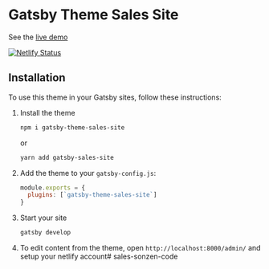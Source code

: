 # Gatsby Theme Sales Site

See the [live demo](https://gatsby-theme-sales-site.netlify.com/)

[![Netlify Status](https://api.netlify.com/api/v1/badges/92636c0c-5e5f-4ea6-b762-a3261beca3f9/deploy-status)](https://app.netlify.com/sites/gatsby-theme-sales-site/deploys)

## Installation

To use this theme in your Gatsby sites, follow these instructions:

1.  Install the theme
    ```sh
    npm i gatsby-theme-sales-site
    ```

    or

    ```sh
    yarn add gatsby-sales-site
    
2.  Add the theme to your `gatsby-config.js`:
    ```js
    module.exports = {
      plugins: [`gatsby-theme-sales-site`]
    }
    ```
    
3.  Start your site
    ```sh
    gatsby develop
    ```

4.  To edit content from the theme, open `http://localhost:8000/admin/` and setup your netlify account# sales-sonzen-code
